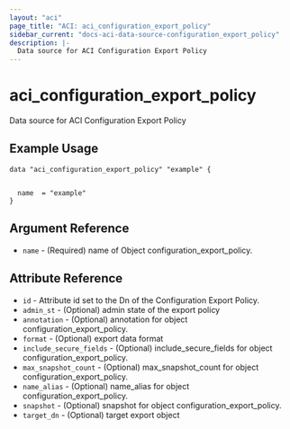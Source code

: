 ```yaml
---
layout: "aci"
page_title: "ACI: aci_configuration_export_policy"
sidebar_current: "docs-aci-data-source-configuration_export_policy"
description: |-
  Data source for ACI Configuration Export Policy
---
```


# aci_configuration_export_policy #
Data source for ACI Configuration Export Policy

## Example Usage ##

```hcl
data "aci_configuration_export_policy" "example" {


  name  = "example"
}
```
## Argument Reference ##
* `name` - (Required) name of Object configuration_export_policy.



## Attribute Reference

* `id` - Attribute id set to the Dn of the Configuration Export Policy.
* `admin_st` - (Optional) admin state of the export policy
* `annotation` - (Optional) annotation for object configuration_export_policy.
* `format` - (Optional) export data format
* `include_secure_fields` - (Optional) include_secure_fields for object configuration_export_policy.
* `max_snapshot_count` - (Optional) max_snapshot_count for object configuration_export_policy.
* `name_alias` - (Optional) name_alias for object configuration_export_policy.
* `snapshot` - (Optional) snapshot for object configuration_export_policy.
* `target_dn` - (Optional) target export object
